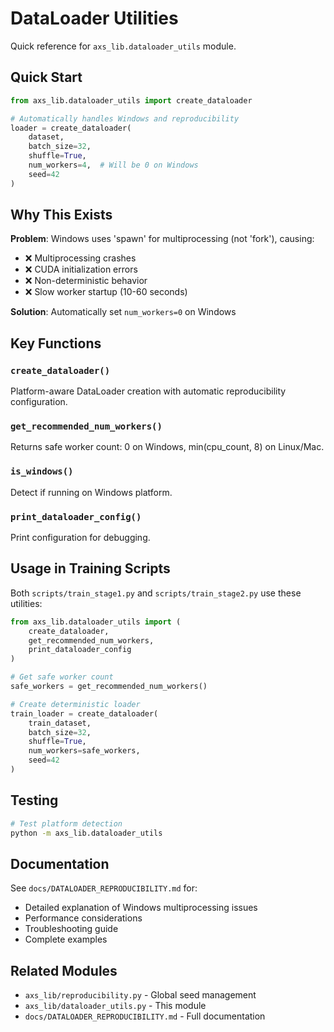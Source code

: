 # DataLoader Utilities

Quick reference for `axs_lib.dataloader_utils` module.

## Quick Start

```python
from axs_lib.dataloader_utils import create_dataloader

# Automatically handles Windows and reproducibility
loader = create_dataloader(
    dataset,
    batch_size=32,
    shuffle=True,
    num_workers=4,  # Will be 0 on Windows
    seed=42
)
```

## Why This Exists

**Problem**: Windows uses 'spawn' for multiprocessing (not 'fork'), causing:
- ❌ Multiprocessing crashes
- ❌ CUDA initialization errors
- ❌ Non-deterministic behavior
- ❌ Slow worker startup (10-60 seconds)

**Solution**: Automatically set `num_workers=0` on Windows

## Key Functions

### `create_dataloader()`
Platform-aware DataLoader creation with automatic reproducibility configuration.

### `get_recommended_num_workers()`
Returns safe worker count: 0 on Windows, min(cpu_count, 8) on Linux/Mac.

### `is_windows()`
Detect if running on Windows platform.

### `print_dataloader_config()`
Print configuration for debugging.

## Usage in Training Scripts

Both `scripts/train_stage1.py` and `scripts/train_stage2.py` use these utilities:

```python
from axs_lib.dataloader_utils import (
    create_dataloader,
    get_recommended_num_workers,
    print_dataloader_config
)

# Get safe worker count
safe_workers = get_recommended_num_workers()

# Create deterministic loader
train_loader = create_dataloader(
    train_dataset,
    batch_size=32,
    shuffle=True,
    num_workers=safe_workers,
    seed=42
)
```

## Testing

```bash
# Test platform detection
python -m axs_lib.dataloader_utils
```

## Documentation

See `docs/DATALOADER_REPRODUCIBILITY.md` for:
- Detailed explanation of Windows multiprocessing issues
- Performance considerations
- Troubleshooting guide
- Complete examples

## Related Modules

- `axs_lib/reproducibility.py` - Global seed management
- `axs_lib/dataloader_utils.py` - This module
- `docs/DATALOADER_REPRODUCIBILITY.md` - Full documentation
